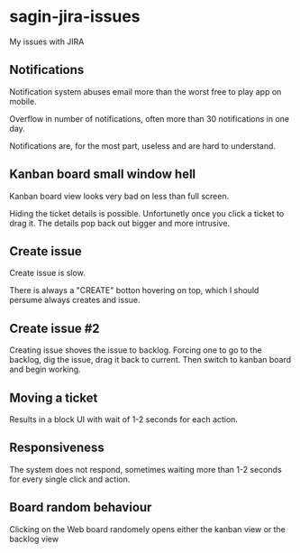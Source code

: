 # sagin-jira-issues
My issues with JIRA

## Notifications
Notification system abuses email more than the worst free to play app on mobile. 

Overflow in number of notifications, often more than 30 notifications in one day.

Notifications are, for the most part, useless and are hard to understand.

## Kanban board small window hell
Kanban board view looks very bad on less than full screen.

Hiding the ticket details is possible. Unfortunetly once you click a ticket to drag it. The details pop back out bigger and more intrusive.

## Create issue

Create issue is slow.

There is always a "CREATE" botton hovering on top, which I should persume always creates and issue.

## Create issue #2

Creating issue shoves the issue to backlog. Forcing one to go to the backlog, dig the issue, drag it back to current. Then switch to kanban board and begin working.

## Moving a ticket 

Results in a block UI with wait of 1-2 seconds for each action.

## Responsiveness

The system does not respond, sometimes waiting more than 1-2 seconds for every single click and action.

## Board random behaviour

Clicking on the Web board randomely opens either the kanban view or the backlog view

